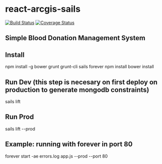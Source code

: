 # react-arcgis-sails

[![Build Status](https://travis-ci.org/Gamelena/react-arcgis-sails.svg?branch=master)](https://travis-ci.org/Gamelena/react-arcgis-sails) [![Coverage Status](https://coveralls.io/repos/github/Gamelena/react-arcgis-sails/badge.svg?branch=master)](https://coveralls.io/github/Gamelena/react-arcgis-sails?branch=master)

##  Simple Blood Donation Management System


##  Install
npm install -g bower grunt grunt-cli sails forever
npm install
bower install

##  Run Dev (this step is necesary on first deploy on production to generate mongodb constraints)
sails lift

##  Run Prod
sails lift --prod

##  Example: running with forever in port 80
forever start -ae errors.log app.js --prod --port 80




